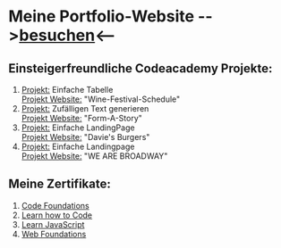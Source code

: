 # Meine Portfolio-Website -->[besuchen](https://oliveroeguet.github.io/Portfolio)<--


## Einsteigerfreundliche Codeacademy Projekte: 

1. [Projekt:](https://github.com/OliverOeguet/Wine-Festival-Schedule) Einfache Tabelle <br>
   [Projekt Website:](https://oliveroeguet.github.io/Wine-Festival-Schedule) "Wine-Festival-Schedule"
2. [Projekt:](https://github.com/OliverOeguet/Form-a-story) Zufälligen Text generieren <br>
   [Projekt Website:](https://oliveroeguet.github.io/Form-a-story/) "Form-A-Story" 
3. [Projekt:](https://github.com/OliverOeguet/DaviesBurgers) Einfache LandingPage <br>
   [Projekt Website:](https://oliveroeguet.github.io/DaviesBurgers) "Davie's Burgers"
4. [Projekt:](https://github.com/OliverOeguet/DefaultLandingPage) Einfache Landingpage <br>
   [Projekt Website:](https://oliveroeguet.github.io/DefaultLandingPage) "WE ARE BROADWAY"


## Meine Zertifikate:

1. [Code Foundations](./Images/CodeFoundationsSkillPath.pdf)
2. [Learn how to Code](./Images/LearnHowtoCodeCourse.pdf)
3. [Learn JavaScript](./Images/LearnJavaScriptCourse.pdf)
4. [Web Foundations](./Images/WebFoundations.png)
